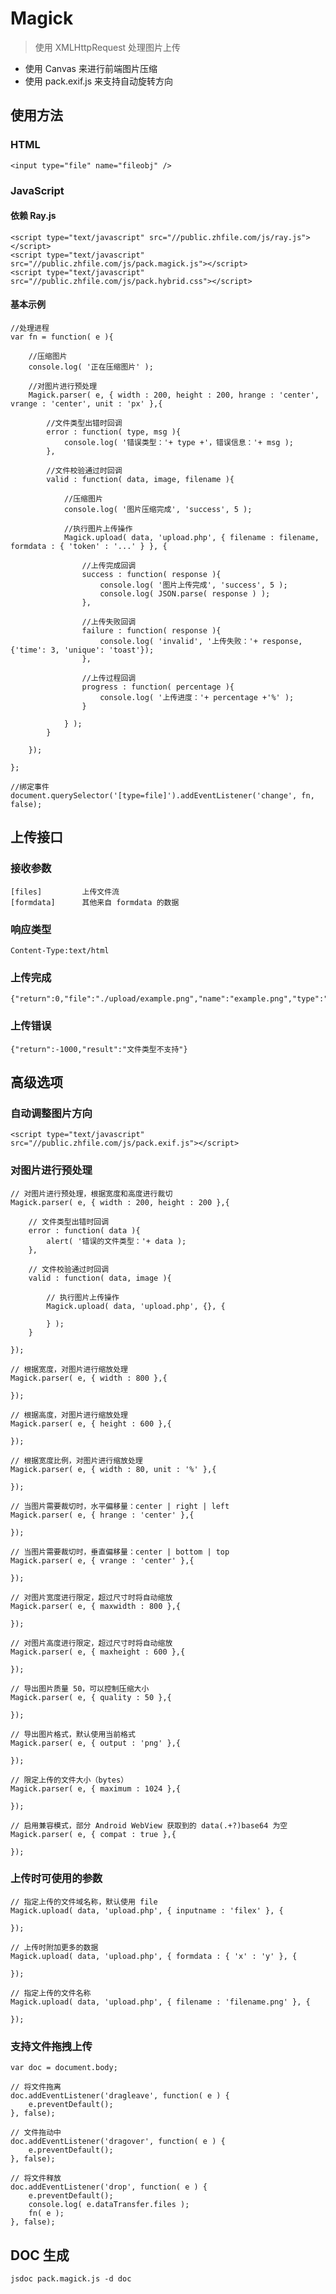 # Magick

> 使用 XMLHttpRequest  处理图片上传

- 使用 Canvas 来进行前端图片压缩
- 使用 pack.exif.js 来支持自动旋转方向

## 使用方法

### HTML

	<input type="file" name="fileobj" />

### JavaScript

#### 依赖 Ray.js

	<script type="text/javascript" src="//public.zhfile.com/js/ray.js"></script>
	<script type="text/javascript" src="//public.zhfile.com/js/pack.magick.js"></script>
	<script type="text/javascript" src="//public.zhfile.com/js/pack.hybrid.css"></script>

#### 基本示例

	//处理进程
	var fn = function( e ){
		
		//压缩图片
		console.log( '正在压缩图片' );

		//对图片进行预处理
		Magick.parser( e, { width : 200, height : 200, hrange : 'center', vrange : 'center', unit : 'px' },{

			//文件类型出错时回调
			error : function( type, msg ){
				console.log( '错误类型：'+ type +'，错误信息：'+ msg );
			},

			//文件校验通过时回调
			valid : function( data, image, filename ){
				
				//压缩图片
				console.log( '图片压缩完成', 'success', 5 );
				
				//执行图片上传操作
				Magick.upload( data, 'upload.php', { filename : filename, formdata : { 'token' : '...' } }, {
					
					//上传完成回调
					success : function( response ){
						console.log( '图片上传完成', 'success', 5 );
						console.log( JSON.parse( response ) );
					},

					//上传失败回调
					failure : function( response ){
						console.log( 'invalid', '上传失败：'+ response, {'time': 3, 'unique': 'toast'});
					},
					
					//上传过程回调
					progress : function( percentage ){
						console.log( '上传进度：'+ percentage +'%' );
					}
					
				} );
			}
			
		});
	
	};

	//绑定事件
	document.querySelector('[type=file]').addEventListener('change', fn, false);

## 上传接口

### 接收参数

	[files]			上传文件流
	[formdata]		其他来自 formdata 的数据

### 响应类型
	Content-Type:text/html

### 上传完成

	{"return":0,"file":"./upload/example.png","name":"example.png","type":"image\/png","size":293001}

### 上传错误

	{"return":-1000,"result":"文件类型不支持"}

## 高级选项

### 自动调整图片方向

	<script type="text/javascript" src="//public.zhfile.com/js/pack.exif.js"></script>

### 对图片进行预处理

	// 对图片进行预处理，根据宽度和高度进行裁切
	Magick.parser( e, { width : 200, height : 200 },{
	 
		// 文件类型出错时回调
		error : function( data ){
			alert( '错误的文件类型：'+ data );
		},
		
		// 文件校验通过时回调
		valid : function( data, image ){
			
			// 执行图片上传操作
			Magick.upload( data, 'upload.php', {}, {
				
			} );
		}
	
	});
	 
	// 根据宽度，对图片进行缩放处理
	Magick.parser( e, { width : 800 },{

	});
	 
	// 根据高度，对图片进行缩放处理
	Magick.parser( e, { height : 600 },{

	});
	
	// 根据宽度比例，对图片进行缩放处理
	Magick.parser( e, { width : 80, unit : '%' },{
	
	});
	
	// 当图片需要裁切时，水平偏移量：center | right | left
	Magick.parser( e, { hrange : 'center' },{
	
	});
	
	// 当图片需要裁切时，垂直偏移量：center | bottom | top
	Magick.parser( e, { vrange : 'center' },{
	
	});
	
	// 对图片宽度进行限定，超过尺寸时将自动缩放
	Magick.parser( e, { maxwidth : 800 },{
	
	});
	
	// 对图片高度进行限定，超过尺寸时将自动缩放
	Magick.parser( e, { maxheight : 600 },{
	
	});
	
	// 导出图片质量 50，可以控制压缩大小
	Magick.parser( e, { quality : 50 },{
	
	});
	
	// 导出图片格式，默认使用当前格式
	Magick.parser( e, { output : 'png' },{
	
	});
	
	// 限定上传的文件大小（bytes）
	Magick.parser( e, { maximum : 1024 },{
	
	});
	
	// 启用兼容模式，部分 Android WebView 获取到的 data(.+?)base64 为空
	Magick.parser( e, { compat : true },{
	
	});

### 上传时可使用的参数
	
	// 指定上传的文件域名称，默认使用 file
	Magick.upload( data, 'upload.php', { inputname : 'filex' }, {
	
	});
	
	// 上传时附加更多的数据
	Magick.upload( data, 'upload.php', { formdata : { 'x' : 'y' }, {
	
	});
	
	// 指定上传的文件名称
	Magick.upload( data, 'upload.php', { filename : 'filename.png' }, {
	
	});

### 支持文件拖拽上传

	var doc = document.body;
	
	// 将文件拖离
	doc.addEventListener('dragleave', function( e ) {
		e.preventDefault();
	}, false);
	
	// 文件拖动中
	doc.addEventListener('dragover', function( e ) {
		e.preventDefault();
	}, false);
	
	// 将文件释放
	doc.addEventListener('drop', function( e ) {
		e.preventDefault();
		console.log( e.dataTransfer.files );
		fn( e );
	}, false);

## DOC 生成

	jsdoc pack.magick.js -d doc
